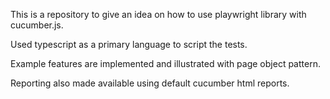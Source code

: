 This is a repository to give an idea on how to use playwright library with cucumber.js.

Used typescript as a primary language to script the tests.

Example features are implemented and illustrated with page object pattern.

Reporting also made available using default cucumber html reports.
